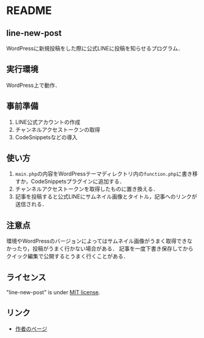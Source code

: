 # README

## line-new-post
WordPressに新規投稿をした際に公式LINEに投稿を知らせるプログラム．

## 実行環境
WordPress上で動作．

## 事前準備
1. LINE公式アカウントの作成
2. チャンネルアクセストークンの取得
3. CodeSnippetsなどの導入

## 使い方
1. `main.php`の内容をWordPressテーマディレクトリ内の`function.php`に書き移すか，CodeSnippetsプラグインに追加する．
2. チャンネルアクセストークンを取得したものに置き換える．
3. 記事を投稿すると公式LINEにサムネイル画像とタイトル，記事へのリンクが送信される．

## 注意点
環境やWordPressのバージョンによってはサムネイル画像がうまく取得できなかったり，投稿がうまく行かない場合がある．
記事を一度下書き保存してからクイック編集で公開するとうまく行くことがある．

## ライセンス
"line-new-post" is under [MIT license](https://en.wikipedia.org/wiki/MIT_License).

## リンク
- [作者のページ](https://okinotori.net/archives/414)
